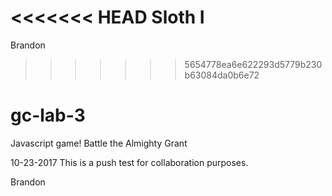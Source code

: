 <<<<<<< HEAD
Sloth I
=======
Brandon
>>>>>>> 5654778ea6e622293d5779b230b63084da0b6e72
# gc-lab-3
Javascript game! Battle the Almighty Grant

10-23-2017 This is a push test for collaboration purposes.

Brandon
